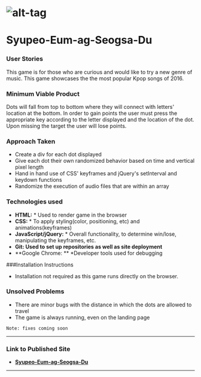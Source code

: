 # ![alt-tag](http://i.giphy.com/3o84Udys5v1oAjdU5y.gif) 
# Syupeo-Eum-ag-Seogsa-Du


### User Stories

This game is for those who are curious and would like to try a new 
genre of music. This game showcases the the most popular Kpop songs of 2016.


### Minimum Viable Product

Dots will fall from top to bottom where they will connect with letters' 
location at the bottom. In order to gain points the user must press
the appropriate key according to the letter displayed and the location of the dot. 
Upon missing the target the user will lose points. 

### Approach Taken

* Create a div for each dot displayed
* Give each dot their own randomized behavior based on time and vertical pixel length
* Hand in hand use of CSS' keyframes and jQuery's setInterval and keydown functions
* Randomize the execution of audio files that are within an array

### Technologies used

* **HTML:** * Used to render game in the browser
* **CSS:** * To apply styling(color, positioning, etc) and animations(keyframes)
* **JavaScript/jQuery:** * Overall functionality, to determine win/lose, manipulating the keyframes, etc.
* **Git: Used to set up repositories as well as site deployment**
* **Google Chrome: ** *Developer tools used for debugging

###Installation Instructions
* Installation not required as this game runs directly on the browser.

### Unsolved Problems
* There are minor bugs with the distance in which the dots are allowed to travel
* The game is always running, even on the landing page

``Note: fixes coming soon``

---

### Link to Published Site

* **[Syupeo-Eum-ag-Seogsa-Du](https://jonguzman5.github.io/Syupeo-Eum-ag-Seogsa-Du/)** 

---

